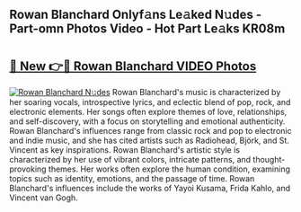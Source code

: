 ## Rowan Blanchard Onlyf𝚊ns Le𝚊ked N𝚞des - Part-omn Photos Video - Hot Part Le𝚊ks KR08m

# <h2><a href="http://ab22949.deff.icu/?id=Rowan+Blanchard">🔗 New 👉🔴 Rowan Blanchard VIDEO Photos</a></h2>

[![Rowan Blanchard N𝚞des](https://i.imgur.com/rIISA9y.gif)](http://ab22949.deff.icu/?id=Rowan+Blanchard)
Rowan Blanchard's music is characterized by her soaring vocals, introspective lyrics, and eclectic blend of pop, rock, and electronic elements. Her songs often explore themes of love, relationships, and self-discovery, with a focus on storytelling and emotional authenticity. Rowan Blanchard's influences range from classic rock and pop to electronic and indie music, and she has cited artists such as Radiohead, Björk, and St. Vincent as key inspirations. Rowan Blanchard's artistic style is characterized by her use of vibrant colors, intricate patterns, and thought-provoking themes. Her works often explore the human condition, examining topics such as identity, emotions, and the passage of time. Rowan Blanchard's influences include the works of Yayoi Kusama, Frida Kahlo, and Vincent van Gogh.
